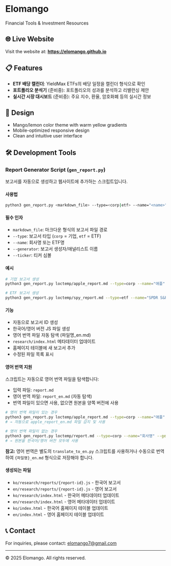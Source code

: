 # Elomango

Financial Tools & Investment Resources

## 🌐 Live Website

Visit the website at: **https://elomango.github.io**

## 📋 Features

- **ETF 배당 캘린더**: YieldMax ETFs의 배당 일정을 캘린더 형식으로 확인
- **포트폴리오 분석기** (준비중): 포트폴리오의 성과를 분석하고 리밸런싱 제안
- **실시간 시장 대시보드** (준비중): 주요 지수, 환율, 암호화폐 등의 실시간 정보

## 🎨 Design

- Mango/lemon color theme with warm yellow gradients
- Mobile-optimized responsive design
- Clean and intuitive user interface

## 🛠️ Development Tools

### Report Generator Script (`gen_report.py`)

보고서를 자동으로 생성하고 웹사이트에 추가하는 스크립트입니다.

#### 사용법

```bash
python3 gen_report.py <markdown_file> --type=<corp|etf> --name="<name>" --generator="<generator>" --ticker=<ticker>
```

#### 필수 인자

- `markdown_file`: 마크다운 형식의 보고서 파일 경로
- `--type`: 보고서 타입 (`corp` = 기업, `etf` = ETF)
- `--name`: 회사명 또는 ETF명
- `--generator`: 보고서 생성자/애널리스트 이름
- `--ticker`: 티커 심볼

#### 예시

```bash
# 기업 보고서 생성
python3 gen_report.py loctemp/apple_report.md --type=corp --name="애플" --generator="Claude Opus 4.1" --ticker=AAPL

# ETF 보고서 생성
python3 gen_report.py loctemp/spy_report.md --type=etf --name="SPDR S&P 500" --generator="AI Analyst" --ticker=SPY
```

#### 기능

- 자동으로 보고서 ID 생성
- 한국어/영어 버전 JS 파일 생성
- 영어 번역 파일 자동 탐색 (파일명_en.md)
- `research/index.html` 메타데이터 업데이트
- 홈페이지 테이블에 새 보고서 추가
- 수정된 파일 목록 표시

#### 영어 번역 지원

스크립트는 자동으로 영어 번역 파일을 탐색합니다:
- 입력 파일: `report.md`
- 영어 번역 파일: `report_en.md` (자동 탐색)
- 번역 파일이 있으면 사용, 없으면 원본을 양쪽 버전에 사용

```bash
# 영어 번역 파일이 있는 경우
python3 gen_report.py loctemp/apple_report.md --type=corp --name="애플" --generator="Claude Opus 4.1" --ticker=AAPL
# → 자동으로 apple_report_en.md 파일 감지 및 사용

# 영어 번역 파일이 없는 경우
python3 gen_report.py loctemp/report.md --type=corp --name="회사명" --generator="생성자" --ticker=TICK
# → 원본을 한국어/영어 버전 모두에 사용
```

**참고:** 영어 번역은 별도의 `translate_to_en.py` 스크립트를 사용하거나 수동으로 번역하여 `{파일명}_en.md` 형식으로 저장해야 합니다.

#### 생성되는 파일

- `ko/research/reports/{report-id}.js` - 한국어 보고서
- `en/research/reports/{report-id}.js` - 영어 보고서
- `ko/research/index.html` - 한국어 메타데이터 업데이트
- `en/research/index.html` - 영어 메타데이터 업데이트
- `ko/index.html` - 한국어 홈페이지 테이블 업데이트
- `en/index.html` - 영어 홈페이지 테이블 업데이트

## 📞 Contact

For inquiries, please contact: elomango7@gmail.com

---

© 2025 Elomango. All rights reserved. 
